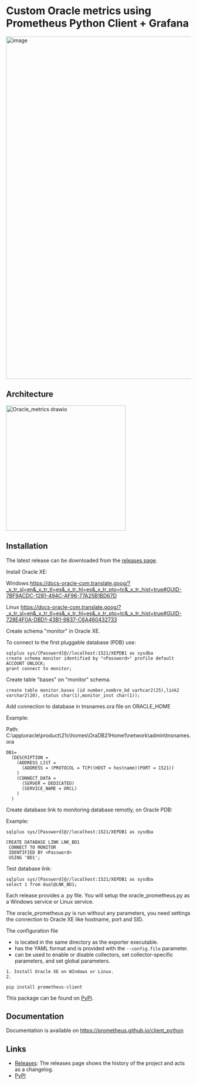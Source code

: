# Custom Oracle metrics using Prometheus Python Client + Grafana

<img width="1909" height="931" alt="image" src="https://github.com/user-attachments/assets/a26e81d2-cacb-4a6f-a370-51a06c991f0b" />


## Architecture

<img width="326" height="341" alt="Oracle_metrics drawio" src="https://github.com/user-attachments/assets/bcfa8ae3-82ed-46ac-b100-fefed35af6a2" />


## Installation

The latest release can be downloaded from the [releases page](https://github.com/prometheus-community/windows_exporter/releases).


Install Oracle XE:

Windows https://docs-oracle-com.translate.goog/?_x_tr_sl=en&_x_tr_tl=es&_x_tr_hl=es&_x_tr_pto=tc&_x_tr_hist=true#GUID-7BF9ACDC-1281-494C-AF96-77A25B1BD67D

Linux https://docs-oracle-com.translate.goog/?_x_tr_sl=en&_x_tr_tl=es&_x_tr_hl=es&_x_tr_pto=tc&_x_tr_hist=true#GUID-728E4F0A-DBD1-43B1-9837-C6A460432733

Create schema "monitor" in Oracle XE.

To connect to the first pluggable database (PDB) use:

```
sqlplus sys/[Password]@//localhost:1521/XEPDB1 as sysdba
create schema monitor identified by "<Password>" profile default ACCOUNT UNLOCK;
grant connect to monitor;
```
Create table "bases" on "monitor" schema.
```
create table monitor.bases (id number,nombre_bd varhcar2(25),link2 varchar2(20), status char(1),monitor_inst char(1));
```

Add connection to database in tnsnames.ora file on ORACLE_HOME

Example:

Path: C:\app\oracle\product\21c\homes\OraDB21Home1\network\admin\tnsnames.ora

```
DB1=
  (DESCRIPTION =
    (ADDRESS_LIST =
      (ADDRESS = (PROTOCOL = TCP)(HOST = hostname)(PORT = 1521))
    )
    (CONNECT_DATA =
      (SERVER = DEDICATED)
      (SERVICE_NAME = ORCL)
    )
  )
```



Create database link to monitoring database remotly, on Oracle PDB:

Example:
```
sqlplus sys/[Password]@//localhost:1521/XEPDB1 as sysdba

CREATE DATABASE LINK LNK_BD1
 CONNECT TO MONITOR
 IDENTIFIED BY <Password>
 USING 'BD1';
```

Test database link:

```
sqlplus sys/[Password]@//localhost:1521/XEPDB1 as sysdba
select 1 from dual@LNK_BD1;
```
 


Each release provides a .py file. You will setup the oracle_prometheus.py as a Windows service or Linux service. 

The oracle_prometheus.py is run without any parameters, you need settings the connection to Oracle XE like hostname, port and SID.

The configuration file
* is located in the same directory as the exporter executable.
* has the YAML format and is provided with the `--config.file` parameter.
* can be used to enable or disable collectors, set collector-specific parameters, and set global parameters.


```
1. Install Oracle XE on WIndows or Linux.
2. 

pip install prometheus-client
```

This package can be found on [PyPI](https://pypi.python.org/pypi/prometheus_client).

## Documentation

Documentation is available on https://prometheus.github.io/client_python

## Links

* [Releases](https://github.com/prometheus/client_python/releases): The releases page shows the history of the project and acts as a changelog.
* [PyPI](https://pypi.python.org/pypi/prometheus_client)
